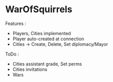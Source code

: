 # WarOfSquirrels

Features :

- Players, Cities implemented
- Player auto-created at connection
- Cities -> Create, Delete, Set diplomacy/Mayor

ToDo :

- Cities assistant grade, Set perms
- Cities invitations
- Wars